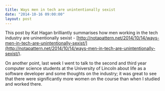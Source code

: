 ```yaml
---
title: Ways men in tech are unintentionally sexist
date: "2014-10-16 09:00:00"
layout: post
---
```


This post by Kat Hagan brilliantly summarises how men working in the tech industry are uninentionally sexist - [http://notapattern.net/2014/10/14/ways-men-in-tech-are-unintentionally-sexist/](http://notapattern.net/2014/10/14/ways-men-in-tech-are-unintentionally-sexist/).

On another point, last week I went to talk to the second and third year computer science students at the University of Lincoln about life as a software developer and some thoughts on the industry; it was great to see that there were significantly more women on the course than when I studied and worked there.
